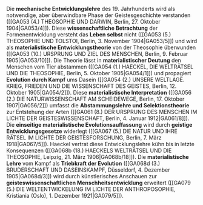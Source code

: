 
Die **mechanische Entwicklungslehre** des 19. Jahrhunderts wird als notwendige, aber überwindbare Phase der Geistesgeschichte verstanden ([[GA053 (4.) THEOSOPHIE UND DARWIN, Berlin, 27. Oktober 1904|GA053/4]]). Diese **wissenschaftliche Betrachtung** der Formenentwicklung versteht das **Leben selbst** nicht ([[GA053 (5.) THEOSOPHIE UND TOLSTOI, Berlin, 3. November 1904|GA053/5]]) und wird als **materialistische Entwicklungstheorie** von der Theosophie überwunden ([[GA053 (10.) URSPRUNG UND ZIEL DES MENSCHEN, Berlin, 9. Februar 1905|GA053/10]]). Die Theorie lässt in **materialistischer Deutung** den Menschen vom Tier abstammen ([[GA054 (1.) HAECKEL, DIE WELTRÄTSEL UND DIE THEOSOPHIE, Berlin, 5. Oktober 1905|GA054/1]]) und propagiert **Evolution durch Kampf** ums Dasein ([[GA054 (2.) UNSERE WELTLAGE. KRIEG, FRIEDEN UND DIE WISSENSCHAFT DES GEISTES, Berlin, 12. Oktober 1905|GA054/2]]). Diese **materialistische Interpretation** ([[GA056 (2.) DIE NATURWISSENSCHAFT AM SCHEIDEWEGE, Berlin, 17. Oktober 1907|GA056/2]]) umfasst die **Abstammungslehre und Selektionstheorie** zur Entstehung der Arten ([[GA061 (8.) DER URSPRUNG DES MENSCHEN IM LICHTE DER GEISTESWISSENSCHAFT, Berlin, 4. Januar 1912|GA061/8]]). Die **einseitige materialistische Evolutionsauffassung** wird durch **geistige Entwicklungsgesetze** widerlegt ([[GA067 (5.) DIE NATUR UND IHRE RÄTSEL IM LICHTE DER GEISTESFORSCHUNG, Berlin, 7. März 1918|GA067/5]]). Haeckel vertrat diese Entwicklungslehre kühn bis in letzte Konsequenzen ([[GA068b (18.) HAECKELS WELTRÄTSEL UND DIE THEOSOPHIE, Leipzig, 21. März 1906|GA068b/18]]). Die **materialistische Lehre** vom Kampf als **Triebkraft der Evolution** ([[GA068d (3.) BRUDERSCHAFT UND DASEINSKAMPF, Düsseldorf, 4. Dezember 1905|GA068d/3]]) wird durch künstlerisches Anschauen zur **geisteswissenschaftlichen Menschheitsentwicklung** erweitert ([[GA079 (5.) DIE WELTENTWICKELUNG IM LICHTE DER ANTHROPOSOPHIE, Kristiania (Oslo), 1. Dezember 1921|GA079/5]]).
